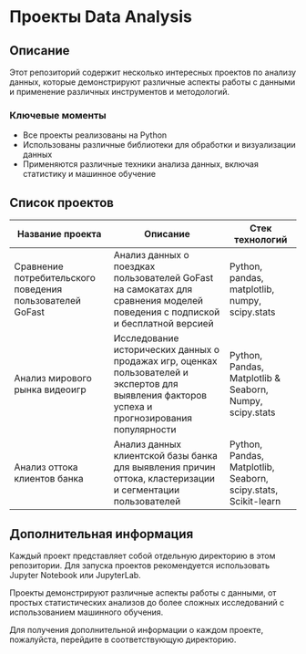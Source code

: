 # Проекты Data Analysis

## Описание

Этот репозиторий содержит несколько интересных проектов по анализу данных, которые демонстрируют различные аспекты работы с данными и применение различных инструментов и методологий.

### Ключевые моменты

- Все проекты реализованы на Python
- Использованы различные библиотеки для обработки и визуализации данных
- Применяются различные техники анализа данных, включая статистику и машинное обучение

## Список проектов

| Название проекта | Описание | Стек технологий |
|-------------------|----------|----------------|
| Сравнение потребительского поведения пользователей GoFast | Анализ данных о поездках пользователей GoFast на самокатах для сравнения моделей поведения с подпиской и бесплатной версией | Python, pandas, matplotlib, numpy, scipy.stats |
| Анализ мирового рынка видеоигр | Исследование исторических данных о продажах игр, оценках пользователей и экспертов для выявления факторов успеха и прогнозирования популярности | Python, Pandas, Matplotlib & Seaborn, Numpy, scipy.stats |
| Анализ оттока клиентов банка | Анализ данных клиентской базы банка для выявления причин оттока, кластеризации и сегментации пользователей | Python, Pandas, Matplotlib, Seaborn, scipy.stats, Scikit-learn |

## Дополнительная информация

Каждый проект представляет собой отдельную директорию в этом репозитории. Для запуска проектов рекомендуется использовать Jupyter Notebook или JupyterLab.

Проекты демонстрируют различные аспекты работы с данными, от простых статистических анализов до более сложных исследований с использованием машинного обучения.

Для получения дополнительной информации о каждом проекте, пожалуйста, перейдите в соответствующую директорию.
